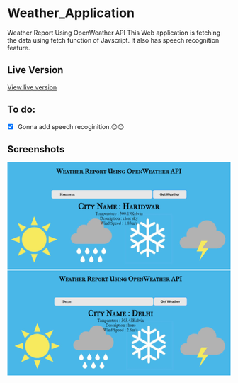 # Weather_Application
Weather Report Using OpenWeather API
This Web application is fetching the data using fetch function of Javscript.
It also has speech recognition feature.

## Live Version
[View live version](https://github.com/joshiujjawal22/Weather-Application-Version-2.git)

## To do:
- [x] Gonna add speech recoginition.😊😊

## Screenshots
<img src="Screenshot/Screenshot (123).png">
<img src="Screenshot/Screenshot (124).png">
